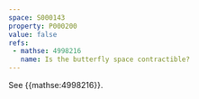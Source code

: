 ```yaml
---
space: S000143
property: P000200
value: false
refs:
 - mathse: 4998216
   name: Is the butterfly space contractible?
---
```


See {{mathse:4998216}}.

